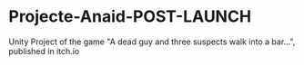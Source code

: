 # Projecte-Anaid-POST-LAUNCH
 Unity Project of the game "A dead guy and three suspects walk into a bar...", published in itch.io 
